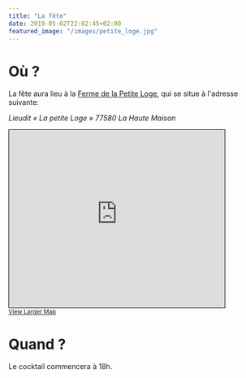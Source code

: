 ```yaml
---
title: "La fête"
date: 2019-05-02T22:02:45+02:00
featured_image: "/images/petite_loge.jpg"
---
```


# Où ?

La fête aura lieu à la [Ferme de la Petite Loge](http://fermedelapetiteloge.com/), qui se situe à l'adresse suivante:

_Lieudit « La petite Loge » 77580 La Haute Maison_

<iframe width="425" height="350" frameborder="0" scrolling="no" marginheight="0" marginwidth="0" src="https://www.openstreetmap.org/export/embed.html?bbox=2.9800415039062504%2C48.85443747869951%2C3.052139282226563%2C48.89767816912222&amp;layer=mapnik&amp;marker=48.87605989804333%2C3.016107799999986" style="border: 1px solid black"></iframe><br/><small><a href="https://www.openstreetmap.org/?mlat=48.8761&amp;mlon=3.0161#map=14/48.8761/3.0161">View Larger Map</a></small>

# Quand ?

Le cocktail commencera à 18h.

